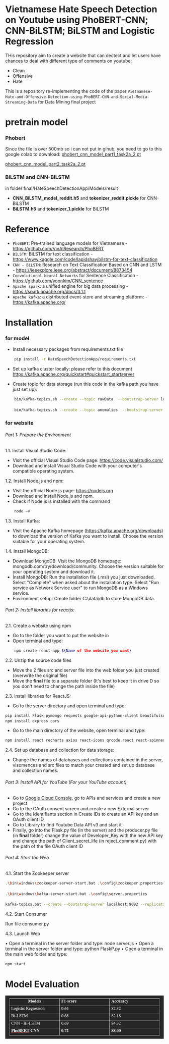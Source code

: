 # Vietnamese Hate Speech Detection on Youtube using PhoBERT-CNN; CNN-BiLSTM; BiLSTM and Logistic Regression
THis repository aim to create a website that can dectect and let users have chances to deal with different type of comments on youtube:
- Clean
- Offensive
- Hate

This is a repository re-implementing the code of the paper ```Vietnamese-Hate-and-Offensive-Detection-using-PhoBERT-CNN-and-Social-Media-Streaming-Data```  for Data Mining final project

# pretrain model

### Phobert
Since the file is over 500mb so i can not put in gihub, you need to go to this google colab to download:
[phobert_cnn_model_part1_task2a_2.pt](https://drive.google.com/file/d/14W-JeIy6ZpO6UytWAa1p9LKWuudPHd_f/view?fbclid=IwAR1QXChK2rYCK1u9KTipD3QyeecsdFh4RdOZuVqKA-81P5XtW4XMumE3gdM)

[phobert_cnn_model_part2_task2a_2.pt](https://drive.google.com/file/d/13IV3v-YjXgrtNWx-EzNUDEVmwBnb9uK3/view?fbclid=IwAR3qaFzsCgIKicv8NQyQiEHIwHY-ivMxIfm0C0Op-ru2MeAF0l8Ki_RKNrA)

### BiLSTM and CNN-BiLSTM
in folder final/HateSpeechDetectionApp/Models/result
- **CNN_BiLSTM_model_reddit.h5** and **tokenizer_reddit.pickle** for CNN-BiLSTM
- **BiLSTM.h5** and **tokenizer_1.pickle** for BiLSTM

# Reference
- ```PhoBERT```: Pre-trained language models for Vietnamese - https://github.com/VinAIResearch/PhoBERT
- ```BiLSTM```: BiLSTM for text classification - https://www.kaggle.com/code/lapidshay/bilstm-for-text-classification
- ```CNN - BiLSTM```: Research on Text Classification Based on CNN and LSTM - https://ieeexplore.ieee.org/abstract/document/8873454
- ```Convolutional Neural Networks``` for Sentence Classification - https://github.com/yoonkim/CNN_sentence
- ```Apache spark```: a unified engine for big data processing - https://spark.apache.org/docs/3.1.1
- ```Apache kafka```: a distributed event-store and streaming platform: - https://kafka.apache.org/

<!-- # Project architecture
![Alt text](imgs/architecture.png)

# Model architecture
![Alt text](imgs/model.png) -->

# Installation
### for model
- Install necessary packages from requirements.txt file
```bash
    pip install -r HateSpeechDetectionApp/requirements.txt
```

- Set up kafka cluster locally: please refer to this document https://kafka.apache.org/quickstart#quickstart_startserver

- Create topic for data storage (run this code in the kafka path you have just set up): 
```bash
    bin/kafka-topics.sh --create --topic rawData  --bootstrap-server localhost:9092

    bin/kafka-topics.sh --create --topic anomalies  --bootstrap-server localhost:9092
```
### for website
###### Part 1: Prepare the Environment

1.1. Install Visual Studio Code:

- Visit the official Visual Studio Code page: https://code.visualstudio.com/
- Download and install Visual Studio Code with your computer's compatible operating system.

1.2. Install Node.js and npm:

- Visit the official Node.js page: https://nodejs.org
- Download and install Node.js and npm.
- Check if Node.js is installed with the command
```bash
    node –v
```
1.3. Install Kafka:
- Visit the Apache Kafka homepage (https://kafka.apache.org/downloads) to download the version of Kafka you want to install. Choose the version suitable for your operating system.

1.4. Install MongoDB:
- Download MongoDB: Visit the MongoDB homepage: mongodb.com/try/download/community. Choose the version suitable for your operating system and download it.
- Install MongoDB: Run the installation file (.msi) you just downloaded. Select "Complete" when asked about the installation type. Select "Run service as Network Service user" to run MongoDB as a Windows service.
- Environment setup: Create folder C:\data\db to store MongoDB data.

###### Part 2: Install libraries for reactjs:

2.1. Create a website using npm
- Go to the folder you want to put the website in
- Open terminal and type: 
```bash
    npx create-react-app ${Name of the website you want}
```

2.2. Unzip the source code files
- Move the 2 files src and server file into the web folder you just created (overwrite the original file)
- Move the **final** file to a separate folder (It's best to keep it in drive D so you don't need to change the path inside the file)

2.3. Install libraries for ReactJS:
- Go to the server directory and open terminal and type:

```bash
pip install Flask pymongo requests google-api-python-client beautifulsoup4
npm install express cors
```

- Go to the main directory of the website, open terminal and type:

```bash
npm install react recharts axios react-icons qrcode.react react-spinners
```

2.4. Set up database and collection for data storage:

- Change the names of databases and collections contained in the server, visomences and src files to match your created and set up database and collection names.

###### Part 3: Install API for YouTube (For your YouTube account)

- Go to [Google Cloud Console](https://console.cloud.google.com/), go to APIs and services and create a new project
- Go to the OAuth consent screen and create a new External server
- Go to the Identifiants section in Create IDs to create an API key and an OAuth client ID
- Go to Library to find Youtube Data API v3 and start it
- Finally, go into the Flask.py file (in the server) and the producer.py file (in **final** folder) change the value of Developer_Key with the new API key and change the path of Client_secret_life (in reject_comment.py) with the path of the file OAuth client ID

###### Part 4: Start the Web

4.1. Start the Zookeeper server
```bash
.\bin\windows\zookeeper-server-start.bat .\config\zookeeper.properties

.\bin\windows\kafka-server-start.bat .\config\server.properties

kafka-topics.bat --create --bootstrap-server localhost:9092 --replication-factor 1--partition 1 --topic “topic_name”
```

4.2. Start Consumer

Run file consumer.py

4.3. Launch Web

• Open a terminal in the server folder and type: node server.js
• Open a terminal in the server folder and type: python FlaskP.py
• Open a terminal in the main web folder and type: 
```bash
npm start
```



# Model Evaluation
![Model Evaluation](final/HateSpeechDetectionApp/imgs/image.png)

<!-- # Evaluation on test dataset
| Metric | Precision | Recall | F1-score | Support |
|---|---|---|---|---|
| 0 | 0.9284 | 0.9261 | 0.9273 | 5562 |
| 1 | 0.4189 | 0.3932 | 0.4057 | 473 |
| 2 | 0.5218 | 0.5566 | 0.5386 | 645 |
| Accuracy | | | 0.8527 | 6680 |
| Macro Avg | 0.6231 | 0.6253 | 0.6239 | 6680 |
| Weighted Avg | 0.8531 | 0.8527 | 0.8528 | 6680 |

# Compare with other studies
![Alt text](imgs/compare.png)
- Outperfrom other approachs related to VietNamese Hate Speech Detection -->
